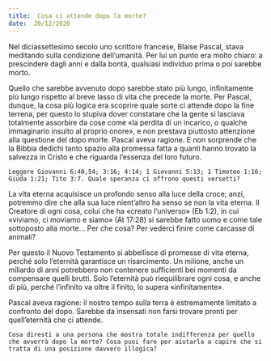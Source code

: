 ```yaml
---
title:  Cosa ci attende dopo la morte?
date:  20/12/2020
---
```


Nel diciassettesimo secolo uno scrittore francese, Blaise Pascal, stava meditando sulla condizione dell’umanità. Per lui un punto era molto chiaro: a prescindere dagli anni e dalla bontà, qualsiasi individuo prima o poi sarebbe morto.

Quello che sarebbe avvenuto dopo sarebbe stato più lungo, infinitamente più lungo rispetto al breve lasso di vita che precede la morte. Per Pascal, dunque, la cosa più logica era scoprire quale sorte ci attende dopo la fine terrena, per questo lo stupiva dover constatare che la gente si lasciava totalmente assorbire da cose come «la perdita di un incarico, o qualche immaginario insulto al proprio onore», e non prestava piuttosto attenzione alla questione del dopo morte. Pascal aveva ragione. E non sorprende che la Bibbia dedichi tanto spazio alla promessa fatta a quanti hanno trovato la salvezza in Cristo e che riguarda l’essenza del loro futuro. 

`Leggere Giovanni 6:40,54; 3:16; 4:14; 1 Giovanni 5:13; 1 Timoteo 1:16; Giuda 1:21; Tito 3:7. Quale speranza ci offrono questi versetti?`

La vita eterna acquisisce un profondo senso alla luce della croce; anzi, potremmo dire che alla sua luce nient’altro ha senso se non la vita eterna. Il Creatore di ogni cosa, colui che ha «creato l’universo» (Eb 1:2), in cui «viviamo, ci moviamo e siamo» (At 17:28) si sarebbe fatto uomo e come tale sottoposto alla morte… Per che cosa? Per vederci finire come carcasse di animali?

Per questo il Nuovo Testamento si abbellisce di promesse di vita eterna, perché solo l’eternità garantisce un risarcimento. Un milione, anche un miliardo di anni potrebbero non contenere sufficienti bei momenti da compensare quelli brutti. Solo l’eternità può riequilibrare ogni cosa, e anche di più, perché l’infinito va oltre il finito, lo supera «infinitamente».

Pascal aveva ragione: il nostro tempo sulla terra è estremamente limitato a confronto del dopo. Sarebbe da insensati non farsi trovare pronti per quell’eternità che ci attende.

`Cosa diresti a una persona che mostra totale indifferenza per quello che avverrà dopo la morte? Cosa puoi fare per aiutarla a capire che si tratta di una posizione davvero illogica?`